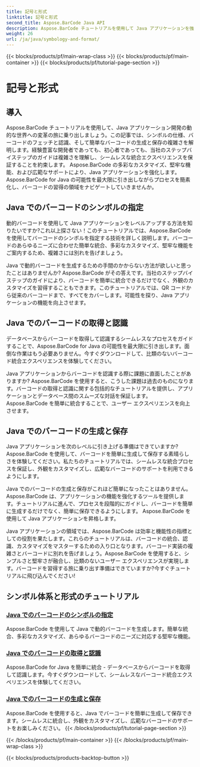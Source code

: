 ```yaml
---
title: 記号と形式
linktitle: 記号と形式
second_title: Aspose.BarCode Java API
description: Aspose.BarCode チュートリアルを使用して Java アプリケーションを強化してください。シンボルの指定をマスターし、バーコードを取得して認識し、動的バーコードを簡単に生成して保存します。
weight: 26
url: /ja/java/symbology-and-format/
---
```


{{< blocks/products/pf/main-wrap-class >}}
{{< blocks/products/pf/main-container >}}
{{< blocks/products/pf/tutorial-page-section >}}

# 記号と形式

## 導入

Aspose.BarCode チュートリアルを使用して、Java アプリケーション開発の動的な世界への変革の旅に乗り出しましょう。この記事では、シンボルの仕様、バーコードのフェッチと認識、そして簡単なバーコードの生成と保存の複雑さを解明します。経験豊富な開発者であっても、初心者であっても、当社のステップバイステップのガイドは複雑さを理解し、シームレスな統合エクスペリエンスを保証することを約束します。 Aspose.BarCode の多彩なカスタマイズ、堅牢な機能、および広範なサポートにより、Java アプリケーションを強化します。 Aspose.BarCode for Java の可能性を最大限に引き出しながらプロセスを簡素化し、バーコードの習得の領域をナビゲートしていきませんか。

## Java でのバーコードのシンボルの指定

動的バーコードを使用して Java アプリケーションをレベルアップする方法を知りたいですか?これ以上探さない！このチュートリアルでは、Aspose.BarCode を使用してバーコードのシンボルを指定する技術を詳しく説明します。バーコードのあらゆるニーズに合わせた簡単な統合、多彩なカスタマイズ、堅牢な機能をご案内するため、複雑さには別れを告げましょう。

Java で動的バーコードを生成するための手間のかからない方法が欲しいと思ったことはありませんか? Aspose.BarCode がその答えです。当社のステップバイステップのガイドにより、バーコードを簡単に統合できるだけでなく、外観のカスタマイズを習得することもできます。このチュートリアルでは、QR コードから従来のバーコードまで、すべてをカバーします。可能性を探り、Java アプリケーションの機能を向上させます。


## Java でのバーコードの取得と認識

データベースからバーコードを取得して認識するシームレスなプロセスをガイドすることで、Aspose.BarCode for Java の可能性を最大限に引き出します。面倒な作業はもう必要ありません。今すぐダウンロードして、比類のないバーコード統合エクスペリエンスを体験してください。 

Java アプリケーションからバーコードを認識する際に課題に直面したことがありますか? Aspose.BarCode を使用すると、こうした課題は過去のものになります。バーコードの取得と認識に関する包括的なチュートリアルを提供し、アプリケーションとデータベース間のスムーズな対話を保証します。 Aspose.BarCode を簡単に統合することで、ユーザー エクスペリエンスを向上させます。

## Java でのバーコードの生成と保存

Java アプリケーションを次のレベルに引き上げる準備はできていますか? Aspose.BarCode を使用して、バーコードを簡単に生成して保存する素晴らしさを体験してください。私たちのチュートリアルでは、シームレスな統合プロセスを保証し、外観をカスタマイズし、広範なバーコードのサポートを利用できるようにします。

Java でのバーコードの生成と保存がこれほど簡単になったことはありません。 Aspose.BarCode は、アプリケーションの機能を強化するツールを提供します。チュートリアルに進んで、プロセスを段階的にガイドし、バーコードを簡単に生成するだけでなく、簡単に保存できるようにします。 Aspose.BarCode を使用して Java アプリケーションを昇格します。

Java アプリケーションの領域では、Aspose.BarCode は効率と機能性の指標としての役割を果たします。これらのチュートリアルは、バーコードの統合、認識、カスタマイズをマスターするための入り口となります。バーコード実装の複雑さとバーコードに別れを告げましょう。Aspose.BarCode を使用すると、シンプルさと堅牢さが融合し、比類のないユーザー エクスペリエンスが実現します。バーコードを習得する旅に乗り出す準備はできていますか?今すぐチュートリアルに飛び込んでください!
## シンボル体系と形式のチュートリアル
### [Java でのバーコードのシンボルの指定](./specifying-symbology-barcode/)
Aspose.BarCode を使用して Java で動的バーコードを生成します。簡単な統合、多彩なカスタマイズ、あらゆるバーコードのニーズに対応する堅牢な機能。
### [Java でのバーコードの取得と認識](./fetching-recognizing-barcode/)
Aspose.BarCode for Java を簡単に統合 - データベースからバーコードを取得して認識します。今すぐダウンロードして、シームレスなバーコード統合エクスペリエンスを体験してください。
### [Java でのバーコードの生成と保存](./generating-saving-barcode/)
Aspose.BarCode を使用すると、Java でバーコードを簡単に生成して保存できます。シームレスに統合し、外観をカスタマイズし、広範なバーコードのサポートをお楽しみください。
{{< /blocks/products/pf/tutorial-page-section >}}

{{< /blocks/products/pf/main-container >}}
{{< /blocks/products/pf/main-wrap-class >}}

{{< blocks/products/products-backtop-button >}}
